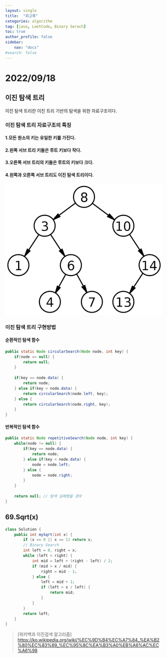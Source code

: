 ```yaml
---
layout: single
title:  "회고록"
categories: algorithm
tag: [java, LeetCode, Binary Serach]
toc: true
author_profile: false
sidebar:
    nav: "docs"
#search: false
---
```


# 2022/09/18

## 이진 탐색 트리

이진 탐색 트리란 이진 트리 기반의 탐색을 위한 자료구조이다. 

### 이진 탐색 트리 자료구조의 특징 

#### 1.모든 원소의 키는 유일한 키를 가진다.     
#### 2.왼쪽 서브 트리 키들은 루트 키보다 작다.    
#### 3.오른쪽 서브 트리의 키들은 루트의 키보다 크다. 
#### 4.왼쪽과 오른쪽 서브 트리도 이진 탐색 트리이다.

![Binary search tree.svg](https://raw.githubusercontent.com/Antidote21/save-image-repo/main/img/800px-Binary_search_tree.svg.png)

### 이진 탐색 트리 구현방법

#### 순환적인 탐색 함수
```java
public static Node circularSearch(Node node, int key) {
	if(node == null) {
		return null;
	} 

	if(key == node.data) {
		return node;
	} else if(key < node.data) {
		return circularSearch(node.left, key);
	} else {
		return circularSearch(node.right, key);
	}
}
```

#### 반복적인 탐색 함수

```java
public static Node repetitiveSearch(Node node, int key) {
	while(node != null) {
		if(key == node.data) {
			return node;
		} else if(key < node.data) {
			node = node.left;
		} else {
			node = node.right;
		}
	}

	return null; // 탐색 실패했을 경우 
}
```

## 69.Sqrt(x)

```java
class Solution {
    public int mySqrt(int x) {              
        if (x == 0 || x == 1) return x;       
        // Binary Search
        int left = 0, right = x;
        while (left < right) {
            int mid = left + (right - left) / 2;
            if (mid > x / mid) {
                right = mid - 1; 
            } else {
                left = mid + 1;
                if (left > x / left) {
                    return mid;
                }                
            }
        }     
        return left;
    }
}
```

>[위키백과 이진검색 알고리즘]
<https://ko.wikipedia.org/wiki/%EC%9D%B4%EC%A7%84_%EA%B2%80%EC%83%89_%EC%95%8C%EA%B3%A0%EB%A6%AC%EC%A6%98>







